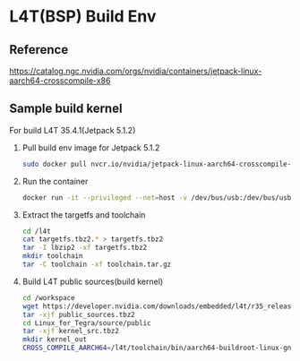 # L4T(BSP) Build Env

## Reference

https://catalog.ngc.nvidia.com/orgs/nvidia/containers/jetpack-linux-aarch64-crosscompile-x86

## Sample build kernel

For build L4T 35.4.1(Jetpack 5.1.2)

1. Pull build env image for Jetpack 5.1.2

    ```sh
    sudo docker pull nvcr.io/nvidia/jetpack-linux-aarch64-crosscompile-x86:5.1.2
    ```

2. Run the container

    ```sh
    docker run -it --privileged --net=host -v /dev/bus/usb:/dev/bus/usb -v ./workspace:/workspace nvcr.io/nvidia/jetpack-linux-aarch64-crosscompile-x86:5.1.2
    ```

3. Extract the targetfs and toolchain

    ```sh
    cd /l4t
    cat targetfs.tbz2.* > targetfs.tbz2
    tar -I lbzip2 -xf targetfs.tbz2
    mkdir toolchain
    tar -C toolchain -xf toolchain.tar.gz
    ```

4. Build L4T public sources(build kernel)

    ```sh
    cd /workspace
    wget https://developer.nvidia.com/downloads/embedded/l4t/r35_release_v4.1/sources/public_sources.tbz2
    tar -xjf public_sources.tbz2
    cd Linux_for_Tegra/source/public
    tar -xjf kernel_src.tbz2
    mkdir kernel_out
    CROSS_COMPILE_AARCH64=/l4t/toolchain/bin/aarch64-buildroot-linux-gnu- CROSS_COMPILE_AARCH64_PATH=/l4t/toolchain NV_TARGET_BOARD=t186ref ./nvbuild.sh -o ${PWD}/kernel_out
    ```

